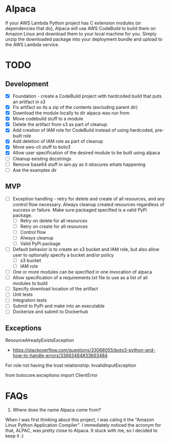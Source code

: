 # Alpaca
If your AWS Lambda Python project has C extension modules (or dependencies that do), Alpaca will use AWS CodeBuild to build them on Amazon Linux and download them to your local machine for you. Simply unzip the downloaded package into your deployment bundle and upload to the AWS Lambda service.

# TODO
## Development
- [X] Foundation - create a CodeBuild project with hardcoded build that puts an artifact in s3
- [X] Fix artifact so its a zip of the contents (excluding parent dir)
- [X] Download the module locally to dir alpaca was run from
- [X] Move codebuild stuff to a module
- [X] Delete the artifact from s3 as part of cleanup
- [X] Add creation of IAM role for CodeBuild instead of using hardcoded, pre-built role
- [X] Add deletion of IAM role as part of cleanup
- [X] Move aws-cli stuff to boto3
- [X] Allow user specification of the desired module to be built using alpaca
- [ ] Cleanup existing docstrings
- [ ] Remove base64 stuff in iam.py as it obscures whats happening
- [ ] Axe the examples dir
## MVP
- [ ] Exception handling - retry for delete and create of all resources, and any control flow necessary. Always cleanup created resources regardless of success or failure. Make sure packaged specified is a valid PyPi package.
    - [ ] Retry on delete for all resources
    - [ ] Retry on create for all resources
    - [ ] Control flow
    - [ ] Always cleanup
    - [ ] Valid PyPi package
- [ ] Default behavior is to create an s3 bucket and IAM role, but also allow user to optionally specify a bucket and/or policy
    - [ ] s3 bucket
    - [ ] IAM role
- [ ] One or more modules can be specified in one invocation of alpaca
- [ ] Allow specification of a requirements.txt file to use as a list of all modules to build
- [ ] Specify download location of the artifact
- [ ] Unit tests
- [ ] Integration tests
- [ ] Submit to PyPi and make into an executable
- [ ] Dockerize and submit to Dockerhub

## Exceptions
ResourceAlreadyExistsException
* https://stackoverflow.com/questions/33068055/boto3-python-and-how-to-handle-errors/33663484#33663484

For role not having the trust relationship: InvalidInputException

from botocore.exceptions import ClientError

# FAQs
1) Where does the name Alpaca come from?

When I was first thinking about this project, I was caling it the "Amazon Linux Python Application Compiler". I immediately noticed the acronym for that, ALPAC, was pretty close to Alpaca. It stuck with me, so I decided to keep it :)
